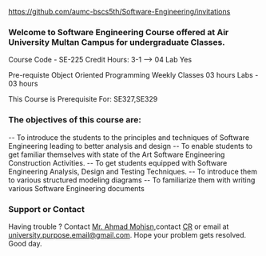 
https://github.com/aumc-bscs5th/Software-Engineering/invitations
### Welcome to Software Engineering Course offered at Air University Multan Campus for undergraduate Classes.

Course Code - SE-225                      Credit Hours: 3-1 --> 04              Lab Yes

Pre-requiste   Object Oriented Programming                        Weekly Classes        03 hours            Labs - 03 hours 

This Course is Prerequisite For: SE327,SE329


### The objectives of this course are:
-- To introduce the students to the principles and techniques of Software Engineering leading to better analysis and design 
-- To enable students to get familiar themselves with state of the Art Software Engineering Construction Activities. 
-- To get students equipped with Software Engineering Analysis, Design and Testing Techniques.
-- To introduce them to various structured modeling diagrams 
-- To familiarize them with writing various Software Engineering documents

### Support or Contact

Having trouble ? Contact [Mr. Ahmad Mohisn](http://aumc.edu.pk/faculty/faculty-of-computer-sciences/),contact [CR]() or email at [university.purpose.email@gmail.com](). Hope your problem gets resolved. 
Good day.
